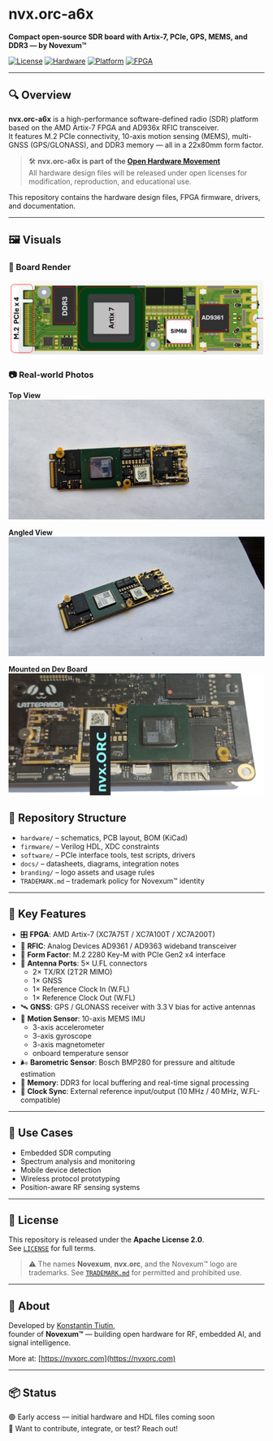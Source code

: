 # nvx.orc-a6x

**Compact open-source SDR board with Artix-7, PCIe, GPS, MEMS, and DDR3 — by Novexum™**

[![License](https://img.shields.io/badge/license-Apache--2.0-blue.svg)](./LICENSE)
[![Hardware](https://img.shields.io/badge/hardware-open--source-brightgreen.svg)](https://www.oshwa.org/definition/)
[![Platform](https://img.shields.io/badge/platform-M.2%20PCIe%20SDR-critical.svg)]()
[![FPGA](https://img.shields.io/badge/FPGA-Artix--7-informational.svg)]()

---


## 🔍 Overview

**nvx.orc-a6x** is a high-performance software-defined radio (SDR) platform based on the AMD Artix-7 FPGA and AD936x RFIC transceiver.  
It features M.2 PCIe connectivity, 10-axis motion sensing (MEMS), multi-GNSS (GPS/GLONASS), and DDR3 memory — all in a 22x80mm form factor.

> 🛠️ **nvx.orc-a6x is part of the [Open Hardware Movement](https://www.oshwa.org/definition/)**  
> All hardware design files will be released under open licenses for modification, reproduction, and educational use.

This repository contains the hardware design files, FPGA firmware, drivers, and documentation.

---

## 🖼️ Visuals

### 📐 Board Render
![NVX.ORC-A6X Render](./docs/img/nvx-orc-a6x-render-top.png)

### 📷 Real-world Photos

**Top View**  
![Top View](./docs/img/nvx-orc-a6x-photo-front.jpg)

**Angled View**  
![Angled View](./docs/img/nvx-orc-a6x-photo-angle.jpg)

**Mounted on Dev Board**  
![Mounted](./docs/img/nvx-orc-a6x-on-carrier.jpeg)

## 📂 Repository Structure

- `hardware/` – schematics, PCB layout, BOM (KiCad)
- `firmware/` – Verilog HDL, XDC constraints
- `software/` – PCIe interface tools, test scripts, drivers
- `docs/` – datasheets, diagrams, integration notes
- `branding/` – logo assets and usage rules
- `TRADEMARK.md` – trademark policy for Novexum™ identity

---

## 🔧 Key Features

- 🎛️ **FPGA**: AMD Artix-7 (XC7A75T / XC7A100T / XC7A200T)  
- 📶 **RFIC**: Analog Devices AD9361 / AD9363 wideband transceiver  
- 🧩 **Form Factor**: M.2 2280 Key-M with PCIe Gen2 x4 interface  
- 📡 **Antenna Ports**: 5× U.FL connectors  
  - 2× TX/RX (2T2R MIMO)  
  - 1× GNSS  
  - 1× Reference Clock In (W.FL)  
  - 1× Reference Clock Out (W.FL)  
- 🛰️ **GNSS**: GPS / GLONASS receiver with 3.3 V bias for active antennas  
- 🧭 **Motion Sensor**: 10-axis MEMS IMU  
  - 3-axis accelerometer  
  - 3-axis gyroscope  
  - 3-axis magnetometer  
  - onboard temperature sensor  
- 🌬️ **Barometric Sensor**: Bosch BMP280 for pressure and altitude estimation  
- 🧠 **Memory**: DDR3 for local buffering and real-time signal processing  
- 🔌 **Clock Sync**: External reference input/output (10 MHz / 40 MHz, W.FL-compatible)

---

## 🚀 Use Cases

- Embedded SDR computing
- Spectrum analysis and monitoring
- Mobile device detection
- Wireless protocol prototyping
- Position-aware RF sensing systems

---

## 📜 License

This repository is released under the **Apache License 2.0**.  
See [`LICENSE`](./LICENSE) for full terms.

> ⚠️ The names **Novexum**, **nvx.orc**, and the Novexum™ logo are trademarks. See [`TRADEMARK.md`](./TRADEMARK.md) for permitted and prohibited use.

---

## 👤 About

Developed by [Konstantin Tiutin](https://www.linkedin.com/in/konstantin-tyutin/),  
founder of **Novexum™** — building open hardware for RF, embedded AI, and signal intelligence.

More at: [https://nvxorc.com](https://nvxorc.com)

---

## 📦 Status

🟢 Early access — initial hardware and HDL files coming soon  
📢 Want to contribute, integrate, or test? Reach out!
